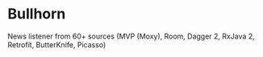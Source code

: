 # Bullhorn
News listener from 60+ sources (MVP (Moxy), Room, Dagger 2, RxJava 2, Retrofit, ButterKnife, Picasso)
